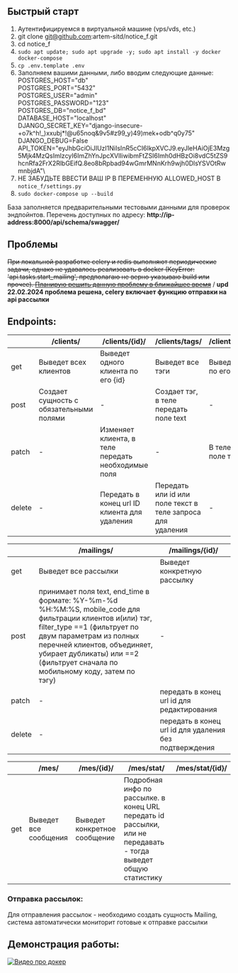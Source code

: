## Быстрый старт

1. Аутентифицируемся в виртуальной машине (vps/vds, etc.)
2. git clone git@github.com:artem-sitd/notice_f.git
3. cd notice_f
3. `sudo apt update; sudo apt upgrade -y; sudo apt install -y docker docker-compose`
4. `cp .env.template .env`
5. Заполняем вашими данными, либо вводим следующие данные:\
POSTGRES_HOST="db"\
POSTGRES_PORT="5432"\
POSTGRES_USER="admin"\
POSTGRES_PASSWORD="123"\
POSTGRES_DB="notice_f_bd"\
DATABASE_HOST="localhost"\
DJANGO_SECRET_KEY="django-insecure-+o7k^h!_)xxubj*!@u65noq&9v5#z99_y)49)mek+odb^q0y75"\
DJANGO_DEBUG=False\
API_TOKEN="eyJhbGciOiJIUzI1NiIsInR5cCI6IkpXVCJ9.eyJleHAiOjE3Mzg5Mjk4MzQsImlzcyI6ImZhYnJpcXVlIiwibmFtZSI6Imh0dHBzOi8vdC5tZS9hcnRfa2FrX2RlbGEifQ.8eo8bRpbad94wGmrMNnKrh9wjh0DlsYSVOtRwmnbjdA"\
6. НЕ ЗАБУДЬТЕ ВВЕСТИ ВАШ IP В ПЕРЕМЕННУЮ ALLOWED_HOST В `notice_f/settings.py`
7. `sudo docker-compose up --build`

База заполняется предварительными тестовыми данными для проверок эндпойнтов.
Перечень доступных по адресу: <b>http://ip-address:8000/api/schema/swagger/</b>

## Проблемы
<s>При локальной разработке celery и redis выполняют периодические задачи, однако не удавалось реализовать в docker 
(KeyError: 'api.tasks.start_mailing', предполагаю не верно указываю build или прочее).
<u>Планирую решить данную проблему в ближайшее время</u></s> /
<b>upd 22.02.2024 проблема решена, celery включает функцию отправки на api рассылки</b>
## Endpoints:

|        | /clients/                               | /clients/{id}/                                     | /clients/tags/                                             | /clients/tags/{id}/          |
|--------|-----------------------------------------|----------------------------------------------------|------------------------------------------------------------|------------------------------|
| get    | Выведет всех клиентов                   | Выведет одного клиента по его {id}                 | Выведет все тэги                                           | Выведет один тэг по его {id} |
| post   | Создает сущность с обязательными полями | -                                                  | Создает тэг, в теле передать поле text                     | -                            |
| patch  | -                                       | Изменяет клиента, в теле передать необходимые поля | -                                                          | В теле передать поле текст   |
| delete | -                                       | Передать в конец url ID клиента для удаления       | Передать или id или поле текст в теле запроса для удаления | -                            |


|        | /mailings/                                                                                                                                                                                                                                                                          | /mailings/{id}/                                        |
|--------|-------------------------------------------------------------------------------------------------------------------------------------------------------------------------------------------------------------------------------------------------------------------------------------|--------------------------------------------------------|
| get    | Выведет все рассылки                                                                                                                                                                                                                                                                | Выведет конкретную рассылку                            |
| post   | принимает поля text, end_time в формате: %Y-%m-%d %H:%M:%S, mobile_code для фильтрации клиентов и(или) тэг, filter_type ==1 (фильтрует по двум параметрам из полных перечней клиентов, объединяет, убирает дубликаты) или ==2 (фильтрует сначала по мобильному коду, затем по тэгу) | -                                                      |
| patch  | -                                                                                                                                                                                                                                                                                   | передать в конец url id для редактирования             |
| delete | -                                                                                                                                                                                                                                                                                   | передать в конец url id для удаления без подтверждения |

|     | /mes/                 | /mes/{id}/                   | /mes/stat/                                                                                                       | /mes/stat/{id}/ |
|-----|-----------------------|------------------------------|------------------------------------------------------------------------------------------------------------------|-----------------|
| get | Выведет все сообщения | Выведет конкретное сообщение | Подробная инфо по рассылке. в конец URL передать id рассылки, или не передавать - тогда выведет общую статистику |                 |

### Отправка рассылок:
Для отправления рассылок - необходимо создать сущность Mailing, система автоматически мониторит готовые к отправке рассылки

## Демонстрация работы:
[![Видео про докер](https://img.youtube.com/vi/mn2Rph8lhjw/maxresdefault.jpg)](https://www.youtube.com/watch?v=mn2Rph8lhjw)
